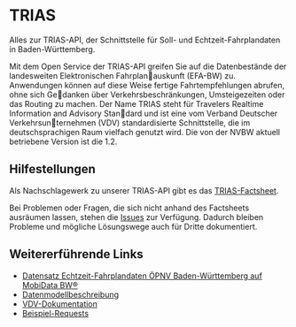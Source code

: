 # TRIAS
Alles zur TRIAS-API, der Schnittstelle für Soll- und Echtzeit-Fahrplandaten in Baden-Württemberg.

Mit dem Open Service der TRIAS-API greifen Sie auf die Datenbestände der landesweiten Elektronischen Fahrplanauskunft (EFA-BW) zu. Anwendungen können auf diese Weise fertige Fahrtempfehlungen abrufen, ohne sich Gedanken über Verkehrsbeschränkungen, Umsteigezeiten oder das Routing zu machen. Der Name TRIAS steht für 
Travelers Realtime Information and Advisory Standard und ist eine vom Verband Deutscher Verkehrsunternehmen (VDV) standardisierte Schnittstelle, die im deutschsprachigen Raum vielfach genutzt wird. Die von der NVBW aktuell betriebene Version ist die 1.2.

## Hilfestellungen
Als Nachschlagewerk zu unserer TRIAS-API gibt es das [TRIAS-Factsheet](https://www.mobidata-bw.de/data/MobiData-BW-Factsheet-TRIAS.pdf).

Bei Problemen oder Fragen, die sich nicht anhand des Factsheets ausräumen lassen, stehen die [Issues](https://github.com/mobidata-bw/TRIAS/issues) zur Verfügung. Dadurch bleiben Probleme und mögliche Lösungswege auch für Dritte dokumentiert.

## Weitererführende Links
* [Datensatz Echtzeit-Fahrplandaten ÖPNV Baden-Württemberg auf MobiData BW®](https://www.mobidata-bw.de/dataset/trias)
* [Datenmodellbeschreibung](https://www.mobidata-bw.de/data/Mentz%20Datenmodellbeschreibung_%20TRIAS%201.2%20Dokumentation%20-%20Trias%201.2%20Kundendokumentation.pdf)
* [VDV-Dokumentation](https://www.vdv.de/ip-kom-oev.aspx)
* [Beispiel-Requests](https://www.mobidata-bw.de/data/Beispielrequests.zip)
